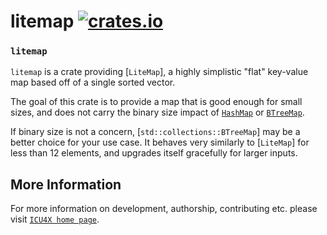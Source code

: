 # litemap [![crates.io](https://img.shields.io/crates/v/litemap)](https://crates.io/crates/litemap)

### `litemap`

`litemap` is a crate providing [`LiteMap`], a highly simplistic "flat" key-value map
based off of a single sorted vector.

The goal of this crate is to provide a map that is good enough for small
sizes, and does not carry the binary size impact of [`HashMap`](std::collections::HashMap)
or [`BTreeMap`](alloc::collections::BTreeMap).

If binary size is not a concern, [`std::collections::BTreeMap`] may be a better choice
for your use case. It behaves very similarly to [`LiteMap`] for less than 12 elements,
and upgrades itself gracefully for larger inputs.


## More Information

For more information on development, authorship, contributing etc. please visit [`ICU4X home page`](https://github.com/unicode-org/icu4x).
